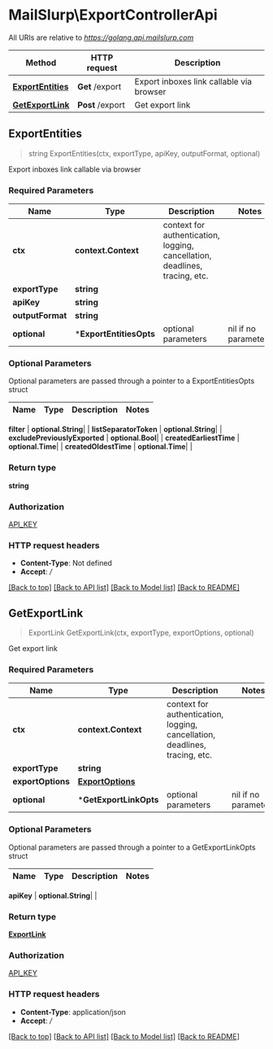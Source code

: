 # MailSlurp\ExportControllerApi

All URIs are relative to *https://golang.api.mailslurp.com*

Method | HTTP request | Description
------------- | ------------- | -------------
[**ExportEntities**](ExportControllerApi#ExportEntities) | **Get** /export | Export inboxes link callable via browser
[**GetExportLink**](ExportControllerApi#GetExportLink) | **Post** /export | Get export link



## ExportEntities

> string ExportEntities(ctx, exportType, apiKey, outputFormat, optional)

Export inboxes link callable via browser

### Required Parameters


Name | Type | Description  | Notes
------------- | ------------- | ------------- | -------------
**ctx** | **context.Context** | context for authentication, logging, cancellation, deadlines, tracing, etc.
**exportType** | **string**|  | 
**apiKey** | **string**|  | 
**outputFormat** | **string**|  | 
 **optional** | ***ExportEntitiesOpts** | optional parameters | nil if no parameters

### Optional Parameters

Optional parameters are passed through a pointer to a ExportEntitiesOpts struct


Name | Type | Description  | Notes
------------- | ------------- | ------------- | -------------



 **filter** | **optional.String**|  | 
 **listSeparatorToken** | **optional.String**|  | 
 **excludePreviouslyExported** | **optional.Bool**|  | 
 **createdEarliestTime** | **optional.Time**|  | 
 **createdOldestTime** | **optional.Time**|  | 

### Return type

**string**

### Authorization

[API_KEY](../README#API_KEY)

### HTTP request headers

- **Content-Type**: Not defined
- **Accept**: */*

[[Back to top]](#) [[Back to API list]](../README#documentation-for-api-endpoints)
[[Back to Model list]](../README#documentation-for-models)
[[Back to README]](../README)


## GetExportLink

> ExportLink GetExportLink(ctx, exportType, exportOptions, optional)

Get export link

### Required Parameters


Name | Type | Description  | Notes
------------- | ------------- | ------------- | -------------
**ctx** | **context.Context** | context for authentication, logging, cancellation, deadlines, tracing, etc.
**exportType** | **string**|  | 
**exportOptions** | [**ExportOptions**](ExportOptions)|  | 
 **optional** | ***GetExportLinkOpts** | optional parameters | nil if no parameters

### Optional Parameters

Optional parameters are passed through a pointer to a GetExportLinkOpts struct


Name | Type | Description  | Notes
------------- | ------------- | ------------- | -------------


 **apiKey** | **optional.String**|  | 

### Return type

[**ExportLink**](ExportLink)

### Authorization

[API_KEY](../README#API_KEY)

### HTTP request headers

- **Content-Type**: application/json
- **Accept**: */*

[[Back to top]](#) [[Back to API list]](../README#documentation-for-api-endpoints)
[[Back to Model list]](../README#documentation-for-models)
[[Back to README]](../README)

